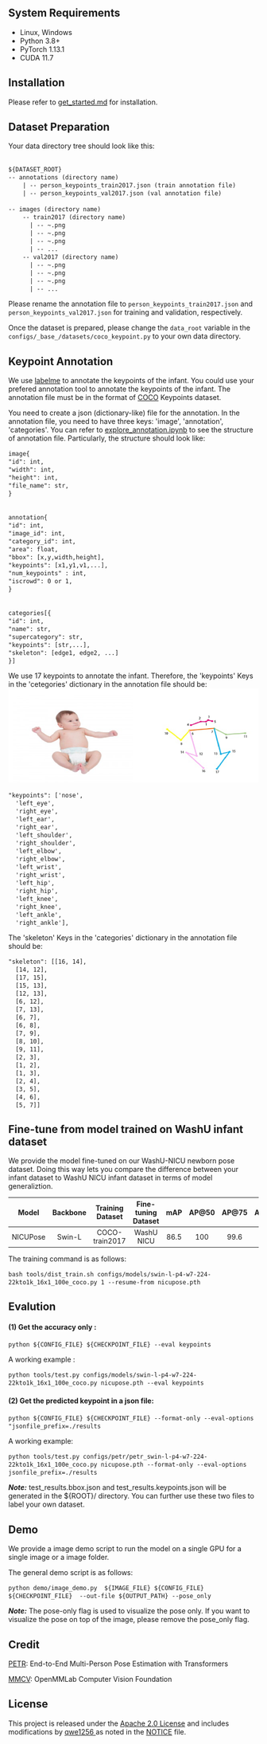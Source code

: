 ## System Requirements

- Linux, Windows
- Python 3.8+
- PyTorch 1.13.1
- CUDA 11.7

## Installation

Please refer to [get_started.md](docs/get_started.md) for installation.

## Dataset Preparation

Your data directory tree should look like this:

```

${DATASET_ROOT}
-- annotations (directory name)
    | -- person_keypoints_train2017.json (train annotation file)
    | -- person_keypoints_val2017.json (val annotation file)

-- images (directory name)
    -- train2017 (directory name)
      | -- ~.png
      | -- ~.png
      | -- ~.png
      | -- ... 
    -- val2017 (directory name)
      | -- ~.png
      | -- ~.png
      | -- ~.png
      | -- ... 
```

Please rename the annotation file to `person_keypoints_train2017.json` and `person_keypoints_val2017.json` for training and validation, respectively.

Once the dataset is prepared, please change the `data_root` variable in the `configs/_base_/datasets/coco_keypoint.py` to your own data directory.

## Keypoint Annotation

We use [labelme](https://github.com/wkentaro/labelme) to annotate the keypoints of the infant. You could use your prefered annotation tool to annotate the keypoints of the infant. The annotation file must be in the format of [COCO](https://cocodataset.org/#format-data) Keypoints dataset.

You need to create a json (dictionary-like) file for the annotation. In the annotation file, you need to have three keys: 'image', 'annotation', 'categories'. You can refer to [explore_annotation.ipynb](explore_annotation.ipynb) to see the structure of annotation file. Particularly, the structure should look like:

```
image{
"id": int, 
"width": int, 
"height": int, 
"file_name": str,
}


annotation{
"id": int, 
"image_id": int, 
"category_id": int, 
"area": float, 
"bbox": [x,y,width,height], 
"keypoints": [x1,y1,v1,...],
"num_keypoints" : int,
"iscrowd": 0 or 1,
}


categories[{
"id": int, 
"name": str, 
"supercategory": str,
"keypoints": [str,...],
"skeleton": [edge1, edge2, ...]
}]
```

We use 17 keypoints to annotate the infant. Therefore, the 'keypoints' Keys in the 'cetegories' dictionary in the annotation file should be:
![](/docs/keypoint_format.png)

```
"keypoints": ['nose',
  'left_eye',
  'right_eye',
  'left_ear',
  'right_ear',
  'left_shoulder',
  'right_shoulder',
  'left_elbow',
  'right_elbow',
  'left_wrist',
  'right_wrist',
  'left_hip',
  'right_hip',
  'left_knee',
  'right_knee',
  'left_ankle',
  'right_ankle'],
```

The 'skeleton' Keys in the 'categories' dictionary in the annotation file should be:

```
"skeleton": [[16, 14],
  [14, 12],
  [17, 15],
  [15, 13],
  [12, 13],
  [6, 12],
  [7, 13],
  [6, 7],
  [6, 8],
  [7, 9],
  [8, 10],
  [9, 11],
  [2, 3],
  [1, 2],
  [1, 3],
  [2, 4],
  [3, 5],
  [4, 6],
  [5, 7]]
```

## Fine-tune from model trained on WashU infant dataset

We provide the model fine-tuned on our WashU-NICU newborn pose dataset. Doing this way lets you compare the difference between your infant dataset to WashU NICU infant dataset in terms of model generaliztion.

|  Model  | Backbone | Training Dataset | Fine-tuning Dataset | mAP | AP@50 | AP@75 | AP@M | AP@L |                                            Download                                            |
| :------: | :------: | :--------------: | :-----------------: | :--: | :---: | :---: | :--: | :--: | :---------------------------------------------------------------------------------------------: |
| NICUPose |  Swin-L  |  COCO-train2017  |     WashU NICU     | 86.5 |  100  | 99.6 | 87.5 | 86.0 | [Google Drive](https://drive.google.com/file/d/1tU6d1XcnXJuv5VLeUxNnXAUIDoDRPFpQ/view?usp=sharing) |

The training command is as follows:

```
bash tools/dist_train.sh configs/models/swin-l-p4-w7-224-22kto1k_16x1_100e_coco.py 1 --resume-from nicupose.pth 
```

## Evalution

#### (1) Get the accuracy only :

```
python ${CONFIG_FILE} ${CHECKPOINT_FILE} --eval keypoints
```

A working example :

```
python tools/test.py configs/models/swin-l-p4-w7-224-22kto1k_16x1_100e_coco.py nicupose.pth --eval keypoints
```

#### (2) Get the predicted keypoint in a json file:

```
python ${CONFIG_FILE} ${CHECKPOINT_FILE} --format-only --eval-options "jsonfile_prefix=./results
```

A working example:

```
python tools/test.py configs/petr/petr_swin-l-p4-w7-224-22kto1k_16x1_100e_coco.py nicupose.pth --format-only --eval-options jsonfile_prefix=./results
```

***Note:*** test_results.bbox.json and test_results.keypoints.json will be generated in the ${ROOT}/ directory. You can further use these two files to label your own dataset.

## Demo

We provide a image demo script to run the model on a single GPU for a single image or a image folder.

The general demo script is as follows:

```
python demo/image_demo.py  ${IMAGE_FILE} ${CONFIG_FILE} ${CHECKPOINT_FILE}  --out-file ${OUTPUT_PATH} --pose_only
```

***Note:*** The pose-only flag is used to visualize the pose only. If you want to visualize the pose on top of the image, please remove the pose_only flag.

## Credit

[PETR](https://github.com/hikvision-research/opera): End-to-End Multi-Person Pose Estimation with Transformers

[MMCV](https://github.com/open-mmlab/mmcv): OpenMMLab Computer Vision Foundation

## License

This project is released under the [Apache 2.0 License](LICENSE) and includes modifications by [qwe1256 ](https://github.com/qwe1256)as noted in the [NOTICE](NOTICE) file.
